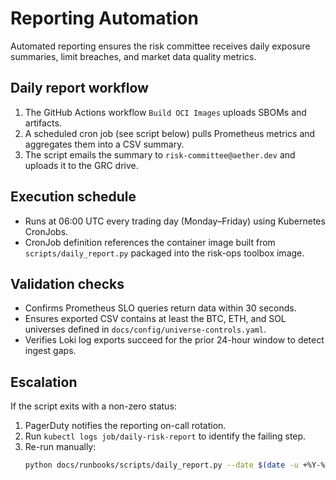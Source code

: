 # Reporting Automation

Automated reporting ensures the risk committee receives daily exposure summaries, limit breaches, and market data quality metrics.

## Daily report workflow
1. The GitHub Actions workflow `Build OCI Images` uploads SBOMs and artifacts.
2. A scheduled cron job (see script below) pulls Prometheus metrics and aggregates them into a CSV summary.
3. The script emails the summary to `risk-committee@aether.dev` and uploads it to the GRC drive.

## Execution schedule
- Runs at 06:00 UTC every trading day (Monday–Friday) using Kubernetes CronJobs.
- CronJob definition references the container image built from `scripts/daily_report.py` packaged into the risk-ops toolbox image.

## Validation checks
- Confirms Prometheus SLO queries return data within 30 seconds.
- Ensures exported CSV contains at least the BTC, ETH, and SOL universes defined in `docs/config/universe-controls.yaml`.
- Verifies Loki log exports succeed for the prior 24-hour window to detect ingest gaps.

## Escalation
If the script exits with a non-zero status:
1. PagerDuty notifies the reporting on-call rotation.
2. Run `kubectl logs job/daily-risk-report` to identify the failing step.
3. Re-run manually:
   ```bash
   python docs/runbooks/scripts/daily_report.py --date $(date -u +%Y-%m-%d)
   ```
